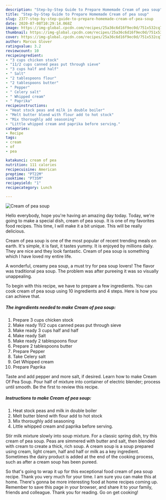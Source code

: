 ```yaml
---
description: "Step-by-Step Guide to Prepare Homemade Cream of pea soup"
title: "Step-by-Step Guide to Prepare Homemade Cream of pea soup"
slug: 2377-step-by-step-guide-to-prepare-homemade-cream-of-pea-soup
date: 2020-07-08T10:29:14.068Z
image: https://img-global.cpcdn.com/recipes/25a36c6d16f9ec0d/751x532cq70/cream-of-pea-soup-recipe-main-photo.jpg
thumbnail: https://img-global.cpcdn.com/recipes/25a36c6d16f9ec0d/751x532cq70/cream-of-pea-soup-recipe-main-photo.jpg
cover: https://img-global.cpcdn.com/recipes/25a36c6d16f9ec0d/751x532cq70/cream-of-pea-soup-recipe-main-photo.jpg
author: Marcus Glover
ratingvalue: 3.2
reviewcount: 10
recipeingredient:
- "3 cups chicken stock"
- "11/2 cups canned peas put through sieve"
- "3 cups half and half"
- " Salt"
- "2 tablespoons flour"
- "2 tablespoons butter"
- " Pepper"
- " Celery salt"
- " Whipped cream"
- " Paprika"
recipeinstructions:
- "Heat stock peas and milk in double boiler"
- "Melt butter blend with flour add to hot stock"
- "Mix thoroughly add seasoning"
- "Little whipped cream and paprika before serving."
categories:
- Recipe
tags:
- cream
- of
- pea

katakunci: cream of pea 
nutrition: 111 calories
recipecuisine: American
preptime: "PT22M"
cooktime: "PT35M"
recipeyield: "1"
recipecategory: Lunch

---
```



![Cream of pea soup](https://img-global.cpcdn.com/recipes/25a36c6d16f9ec0d/751x532cq70/cream-of-pea-soup-recipe-main-photo.jpg)

Hello everybody, hope you're having an amazing day today. Today, we're going to make a special dish, cream of pea soup. It is one of my favorites food recipes. This time, I will make it a bit unique. This will be really delicious.

Cream of pea soup is one of the most popular of recent trending meals on earth. It's simple, it is fast, it tastes yummy. It is enjoyed by millions daily. They are nice and they look fantastic. Cream of pea soup is something which I have loved my entire life.

A wonderful, creamy pea soup, a must try for pea soup lovers! The flavor was traditional pea soup. The problem was after pureeing it was so visually unappealing.


To begin with this recipe, we have to prepare a few ingredients. You can cook cream of pea soup using 10 ingredients and 4 steps. Here is how you can achieve that.

<!--inarticleads1-->

##### The ingredients needed to make Cream of pea soup:

1. Prepare 3 cups chicken stock
1. Make ready 11/2 cups canned peas put through sieve
1. Make ready 3 cups half and half
1. Make ready  Salt
1. Make ready 2 tablespoons flour
1. Prepare 2 tablespoons butter
1. Prepare  Pepper
1. Take  Celery salt
1. Get  Whipped cream
1. Prepare  Paprika


Taste and add pepper and more salt, if desired. Learn how to make Cream Of Pea Soup. Pour half of mixture into container of electric blender; process until smooth. Be the first to review this recipe. 

<!--inarticleads2-->

##### Instructions to make Cream of pea soup:

1. Heat stock peas and milk in double boiler
1. Melt butter blend with flour add to hot stock
1. Mix thoroughly add seasoning
1. Little whipped cream and paprika before serving.


Stir milk mixture slowly into soup mixture. For a classic spring dish, try this cream of pea soup. Peas are simmered with butter and salt, then blended with cream to create a thick, rich soup. A cream soup is a soup prepared using cream, light cream, half and half or milk as a key ingredient. Sometimes the dairy product is added at the end of the cooking process, such as after a cream soup has been pureed. 

So that's going to wrap it up for this exceptional food cream of pea soup recipe. Thank you very much for your time. I am sure you can make this at home. There's gonna be more interesting food at home recipes coming up. Remember to save this page in your browser, and share it to your family, friends and colleague. Thank you for reading. Go on get cooking!
